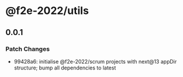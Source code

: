 # @f2e-2022/utils

## 0.0.1

### Patch Changes

- 99428a6: initialise @f2e-2022/scrum projects with next@13 appDir structure; bump all dependencies to latest
